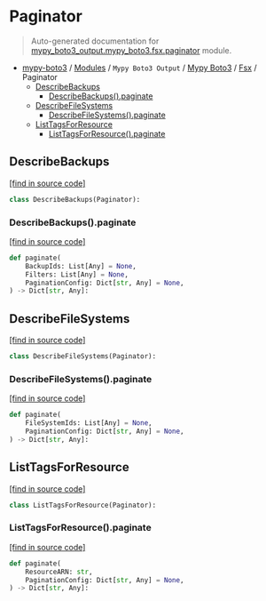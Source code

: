 # Paginator

> Auto-generated documentation for [mypy_boto3_output.mypy_boto3.fsx.paginator](https://github.com/vemel/mypy_boto3/blob/master/mypy_boto3_output/mypy_boto3/fsx/paginator.py) module.

- [mypy-boto3](../../../README.md#mypy_boto3) / [Modules](../../../MODULES.md#mypy-boto3-modules) / `Mypy Boto3 Output` / [Mypy Boto3](../index.md#mypy-boto3) / [Fsx](index.md#fsx) / Paginator
    - [DescribeBackups](#describebackups)
        - [DescribeBackups().paginate](#describebackupspaginate)
    - [DescribeFileSystems](#describefilesystems)
        - [DescribeFileSystems().paginate](#describefilesystemspaginate)
    - [ListTagsForResource](#listtagsforresource)
        - [ListTagsForResource().paginate](#listtagsforresourcepaginate)

## DescribeBackups

[[find in source code]](https://github.com/vemel/mypy_boto3/blob/master/mypy_boto3_output/mypy_boto3/fsx/paginator.py#L10)

```python
class DescribeBackups(Paginator):
```

### DescribeBackups().paginate

[[find in source code]](https://github.com/vemel/mypy_boto3/blob/master/mypy_boto3_output/mypy_boto3/fsx/paginator.py#L13)

```python
def paginate(
    BackupIds: List[Any] = None,
    Filters: List[Any] = None,
    PaginationConfig: Dict[str, Any] = None,
) -> Dict[str, Any]:
```

## DescribeFileSystems

[[find in source code]](https://github.com/vemel/mypy_boto3/blob/master/mypy_boto3_output/mypy_boto3/fsx/paginator.py#L22)

```python
class DescribeFileSystems(Paginator):
```

### DescribeFileSystems().paginate

[[find in source code]](https://github.com/vemel/mypy_boto3/blob/master/mypy_boto3_output/mypy_boto3/fsx/paginator.py#L25)

```python
def paginate(
    FileSystemIds: List[Any] = None,
    PaginationConfig: Dict[str, Any] = None,
) -> Dict[str, Any]:
```

## ListTagsForResource

[[find in source code]](https://github.com/vemel/mypy_boto3/blob/master/mypy_boto3_output/mypy_boto3/fsx/paginator.py#L31)

```python
class ListTagsForResource(Paginator):
```

### ListTagsForResource().paginate

[[find in source code]](https://github.com/vemel/mypy_boto3/blob/master/mypy_boto3_output/mypy_boto3/fsx/paginator.py#L34)

```python
def paginate(
    ResourceARN: str,
    PaginationConfig: Dict[str, Any] = None,
) -> Dict[str, Any]:
```

